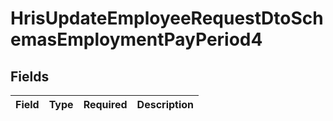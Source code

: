 # HrisUpdateEmployeeRequestDtoSchemasEmploymentPayPeriod4


## Fields

| Field       | Type        | Required    | Description |
| ----------- | ----------- | ----------- | ----------- |